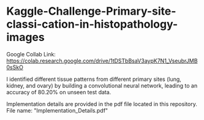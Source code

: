 # Kaggle-Challenge-Primary-site-classi-cation-in-histopathology-images

Google Collab Link:
https://colab.research.google.com/drive/1tDSTbBsaV3aypK7N1_VseubrJMB0sSkO

I identified different tissue patterns from different primary sites (lung, kidney, and
ovary) by building a convolutional neural network, leading to an accuracy of 80.20% on unseen test data.

Implementation details are provided in the pdf file located in this repository.
File name: "Implementation_Details.pdf"
